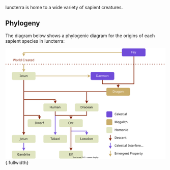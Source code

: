 Iuncterra is home to a wide variety of sapient creatures. 


## Phylogeny
The diagram below shows a phylogenic diagram for the origins of each sapient species in Iuncterra:

![Phylogenic Tree](../_assets/species/phylotree.svg){.fullwidth}